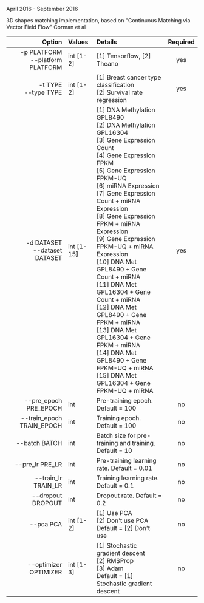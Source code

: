April 2016 - September 2016

3D shapes matching implementation, based on "Continuous Matching via Vector Field Flow" Corman et al


|               Option               |   Values   |                                                                                                                                                                                                                                                                                                                                                                                                              Details                                                                                                                                                                                            | Required |
|-----------------------------------:|:-----------|:----------------------------------------------------------------------------------------------------------------------------------------------------------------------------------------------------------------------------------------------------------------------------------------------------------------------------------------------------------------------------------------------------------------------------------------------------------------------------------------------------------------------------------------------------------------------------------------------------------------|:--------:|
| -p PLATFORM<br>--platform PLATFORM | int [1-2]  | [1] Tensorflow, [2] Theano                                                                                                                                                                                                                                                                                                                                                                                                                                                                                                                                                                                      |    yes   |
|             -t TYPE<br>--type TYPE | int [1-2]  | [1] Breast cancer type classification<br>[2] Survival rate regression                                                                                                                                                                                                                                                                                                                                                                                                                                                                                                                                           |    yes   |
|    -d DATASET<br>--dataset DATASET | int [1-15] | [1] DNA Methylation GPL8490<br>[2] DNA Methylation GPL16304<br>[3] Gene Expression Count<br>[4] Gene Expression FPKM<br>[5] Gene Expression FPKM-UQ<br>[6] miRNA Expression<br>[7] Gene Expression Count + miRNA Expression<br>[8] Gene Expression FPKM + miRNA Expression<br>[9] Gene Expression FPKM-UQ + miRNA Expression<br>[10] DNA Met GPL8490 + Gene Count + miRNA<br>[11] DNA Met GPL16304 + Gene Count + miRNA<br>[12] DNA Met GPL8490 + Gene FPKM + miRNA<br>[13] DNA Met GPL16304 + Gene FPKM + miRNA<br>[14] DNA Met GPL8490 + Gene FPKM-UQ + miRNA<br>[15] DNA Met GPL16304 + Gene FPKM-UQ + miRNA |    yes   |
|              --pre_epoch PRE_EPOCH | int        | Pre-training epoch. Default = 100                                                                                                                                                                                                                                                                                                                                                                                                                                                                                                                                                                               |    no    |
|          --train_epoch TRAIN_EPOCH | int        | Training epoch. Default = 100                                                                                                                                                                                                                                                                                                                                                                                                                                                                                                                                                                                   |    no    |
|                      --batch BATCH | int        | Batch size for pre-training and training. Default = 10                                                                                                                                                                                                                                                                                                                                                                                                                                                                                                                                                          |    no    |
|                    --pre_lr PRE_LR | int        | Pre-training learning rate. Default = 0.01                                                                                                                                                                                                                                                                                                                                                                                                                                                                                                                                                                      |    no    |
|                --train_lr TRAIN_LR | int        | Training learning rate. Default = 0.1                                                                                                                                                                                                                                                                                                                                                                                                                                                                                                                                                                           |    no    |
|                  --dropout DROPOUT | int        | Dropout rate. Default = 0.2                                                                                                                                                                                                                                                                                                                                                                                                                                                                                                                                                                                     |    no    |
|                          --pca PCA | int [1-2]  | [1] Use PCA<br>[2] Don't use PCA<br>Default = [2] Don't use                                                                                                                                                                                                                                                                                                                                                                                                                                                                                                                                                     |    no    |
|              --optimizer OPTIMIZER | int [1-3]  | [1] Stochastic gradient descent<br>[2] RMSProp<br>[3] Adam<br>Default = [1] Stochastic gradient descent                                                                                                                                                                                                                                                                                                                                                                                                                                                                                                         |    no    |

